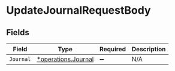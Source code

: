 # UpdateJournalRequestBody


## Fields

| Field                                                     | Type                                                      | Required                                                  | Description                                               |
| --------------------------------------------------------- | --------------------------------------------------------- | --------------------------------------------------------- | --------------------------------------------------------- |
| `Journal`                                                 | [*operations.Journal](../../models/operations/journal.md) | :heavy_minus_sign:                                        | N/A                                                       |